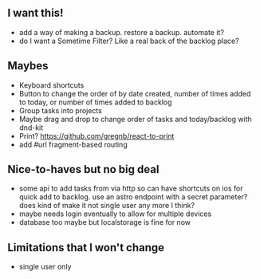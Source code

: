 ## I want this!
- add a way of making a backup. restore a backup. automate it?
- do I want a Sometime Filter? Like a real back of the backlog place?

## Maybes
- Keyboard shortcuts
- Button to change the order of by date created, number of times added to today, or number of times added to backlog
- Group tasks into projects
- Maybe drag and drop to change order of tasks and today/backlog with dnd-kit
- Print? <https://github.com/gregnb/react-to-print>
- add #url fragment-based routing


## Nice-to-haves but no big deal

- some api to add tasks from via http so can have shortcuts on ios for quick add to backlog. use an astro endpoint with a secret parameter? does kind of make it not single user any more I think?
- maybe needs login eventually to allow for multiple devices
- database too maybe but localstorage is fine for now


## Limitations that I won't change
- single user only


